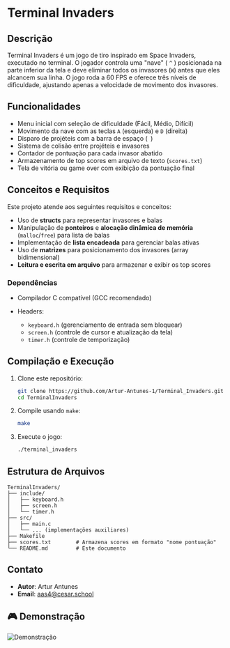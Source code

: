 # Terminal Invaders

## Descrição

Terminal Invaders é um jogo de tiro inspirado em Space Invaders, executado no terminal. O jogador controla uma "nave" (
`^`
) posicionada na parte inferior da tela e deve eliminar todos os invasores (`W`) antes que eles alcancem sua linha. O jogo roda a 60 FPS e oferece três níveis de dificuldade, ajustando apenas a velocidade de movimento dos invasores.

## Funcionalidades

* Menu inicial com seleção de dificuldade (Fácil, Médio, Difícil)
* Movimento da nave com as teclas `A` (esquerda) e `D` (direita)
* Disparo de projéteis com a barra de espaço (` `)
* Sistema de colisão entre projéteis e invasores
* Contador de pontuação para cada invasor abatido
* Armazenamento de top scores em arquivo de texto (`scores.txt`)
* Tela de vitória ou game over com exibição da pontuação final

## Conceitos e Requisitos

Este projeto atende aos seguintes requisitos e conceitos:

* Uso de **structs** para representar invasores e balas
* Manipulação de **ponteiros** e **alocação dinâmica de memória** (`malloc`/`free`) para lista de balas
* Implementação de **lista encadeada** para gerenciar balas ativas
* Uso de **matrizes** para posicionamento dos invasores (array bidimensional)
* **Leitura e escrita em arquivo** para armazenar e exibir os top scores

### Dependências

* Compilador C compatível (GCC recomendado)
* Headers:

  * `keyboard.h` (gerenciamento de entrada sem bloquear)
  * `screen.h` (controle de cursor e atualização da tela)
  * `timer.h` (controle de temporização)

## Compilação e Execução

1. Clone este repositório:

   ```bash
   git clone https://github.com/Artur-Antunes-1/Terminal_Invaders.git
   cd TerminalInvaders
   ```
2. Compile usando `make`:

   ```bash
   make
   ```
3. Execute o jogo:

   ```bash
   ./terminal_invaders
   ```

## Estrutura de Arquivos

```
TerminalInvaders/
├── include/
│   ├── keyboard.h
│   ├── screen.h
│   └── timer.h
├── src/
│   ├── main.c
│   └── ... (implementações auxiliares)
├── Makefile
├── scores.txt        # Armazena scores em formato "nome pontuação"
└── README.md         # Este documento
```

## Contato

* **Autor**: Artur Antunes
* **Email**: [aas4@cesar.school](mailto:aas4@cesar.school)

## 🎮 Demonstração
![Demonstração](assets/demo.gif)
